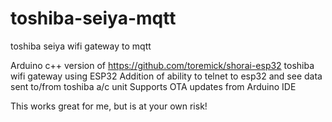 # toshiba-seiya-mqtt
toshiba seiya wifi gateway to mqtt

Arduino c++ version of https://github.com/toremick/shorai-esp32 toshiba wifi gateway using ESP32
Addition of ability to telnet to esp32 and see data sent to/from toshiba a/c unit
Supports OTA updates from Arduino IDE

This works great for me, but is at your own risk!
